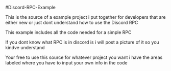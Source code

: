 #Discord-RPC-Example

This is the source of a example project i put together for developers that are either new or just dont understand how to use the Discord RPC

This example includes all the code needed for a simple RPC

If you dont know what RPC is in discord is i will post a picture of it so you kindve understand

Your free to use this source for whatever project you want i have the areas labeled where you have to input your own info in the code
